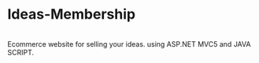 <h1>Ideas-Membership</h1></br>
Ecommerce website for selling ​​your ideas. using ASP.NET MVC5 and JAVA SCRIPT.
